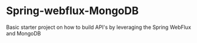 # Spring-webflux-MongoDB
Basic starter project on how to build API's  by leveraging the Spring WebFlux and MongoDB
